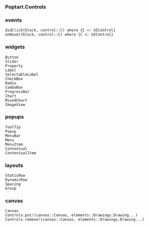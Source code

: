 ### Poptart.Controls

### events
```@docs
didClick(block, control::C) where {C <: UIControl}
onHover(block, control::C) where {C <: UIControl}
```

### widgets
```@docs
Button
Slider
Property
Label
SelectableLabel
CheckBox
Radio
ComboBox
ProgressBar
Chart
MixedChart
ImageView
```

### popups
```@docs
ToolTip
Popup
MenuBar
Menu
MenuItem
Contextual
ContextualItem
```

### layouts
```@docs
StaticRow
DynamicRow
Spacing
Group
```

### canvas
```@docs
Canvas
Controls.put!(canvas::Canvas, elements::Drawings.Drawing...)
Controls.remove!(canvas::Canvas, elements::Drawings.Drawing...)
```
